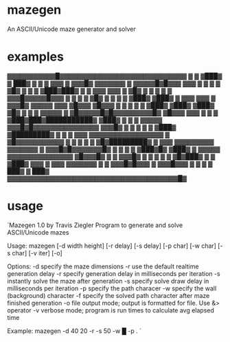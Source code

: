 # mazegen
An ASCII/Unicode maze generator and solver

# examples

▓▓▓▓▓▓▓▓▓▓▓█▓▓▓▓▓▓▓▓▓▓▓▓▓▓▓▓▓▓▓▓▓▓▓▓▓▓▓▓▓
▓ ▓       ▓███▓         ▓      ███▓     ▓
▓ ▓ ▓▓▓ ▓ ▓▓▓█▓ ▓▓▓▓▓▓▓ ▓ ▓▓▓▓▓█▓█▓▓▓ ▓▓▓
▓   ▓   ▓ ▓ ▓█▓ ▓   ▓   ▓   ▓███▓███▓   ▓
▓ ▓▓▓ ▓▓▓ ▓ ▓█▓ ▓ ▓ ▓ ▓ ▓ ▓▓▓█▓▓▓▓▓█▓▓▓ ▓
▓   ▓   ▓   ▓█▓   ▓ ▓ ▓ ▓ ▓███▓ ▓███▓   ▓
▓▓▓ ▓▓▓ ▓ ▓▓▓█▓ ▓▓▓▓▓ ▓▓▓ ▓█▓▓▓ ▓█▓▓▓ ▓ ▓
▓     ▓ ▓ ▓███▓ ▓███▓     ▓███▓ ▓█▓   ▓ ▓
▓ ▓▓▓▓▓ ▓ ▓█▓▓▓▓▓█▓█▓▓▓▓▓▓▓▓▓█▓ ▓█▓▓▓ ▓▓▓
▓ ▓     ▓ ▓███▓███▓███████████▓ ▓███▓   ▓
▓ ▓ ▓▓▓▓▓ ▓▓▓█▓█▓▓▓▓▓▓▓▓▓▓▓▓▓▓▓ ▓▓▓█▓ ▓ ▓
▓ ▓   ▓     ▓███▓         ▓█████████▓ ▓ ▓
▓ ▓▓▓ ▓▓▓▓▓▓▓▓▓▓▓▓▓▓▓▓▓ ▓ ▓█▓▓▓▓▓▓▓▓▓▓▓ ▓
▓   ▓                 ▓ ▓ ▓█▓█████████▓ ▓
▓▓▓ ▓▓▓▓▓▓▓▓▓ ▓▓▓▓▓▓▓ ▓ ▓▓▓█▓█▓▓▓▓▓▓▓█▓ ▓
▓     ▓       ▓         ▓███▓█▓     ▓███▓
▓ ▓▓▓▓▓ ▓▓▓▓▓▓▓▓▓▓▓▓▓▓▓ ▓█▓▓▓█▓ ▓ ▓ ▓▓▓█▓
▓   ▓   ▓         ▓   ▓ ▓█▓███▓ ▓ ▓ ▓███▓
▓▓▓ ▓ ▓▓▓ ▓▓▓▓▓▓▓ ▓ ▓ ▓▓▓█▓█▓▓▓ ▓ ▓▓▓█▓▓▓
▓   ▓           ▓   ▓    ███▓   ▓    ███▓
▓▓▓▓▓▓▓▓▓▓▓▓▓▓▓▓▓▓▓▓▓▓▓▓▓▓▓▓▓▓▓▓▓▓▓▓▓▓▓█▓

# usage

`Mazegen 1.0 by Travis Ziegler
Program to generate and solve ASCII/Unicode mazes

Usage:  mazegen [-d width height] [-r delay] [-s delay] [-p char] [-w char] [-s char] [-v iter] [-o]

Options: 
  -d <width> <height>	specify the maze dimensions
  -r			use the default realtime generation delay
  -r <delay>  		specify generation delay in milliseconds per iteration
  -s			instantly solve the maze after generation
  -s <delay>		specify solve draw delay in milliseconds per iteration
  -p <char>   		specify the path characer
  -w <char>   		specify the wall (background) character
  -f <char>		specify the solved path character after maze finished generation
  -o 			file output mode; output is formatted for file. Use &> operator
  -v <iter>		verbose mode; program is run <iter> times to calculate avg elapsed time

Example: 
  mazegen -d 40 20 -r -s 50 -w █ -p . 
`
